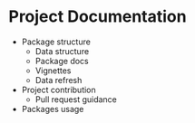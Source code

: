 # Project  Documentation

* Package structure
	* Data structure
	* Package docs
	* Vignettes
	* Data refresh
* Project contribution
	* Pull request guidance 
* Packages usage
